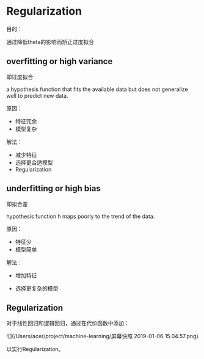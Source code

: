 # Regularization

目的：

通过降低theta的影响而矫正过度拟合

## overfitting or high variance

即过度拟合

a hypothesis function that fits the available data but does not generalize well to predict new data.

原因：

- 特征冗余
- 模型复杂

解法：

- 减少特征
- 选择更合适模型
- Regularization

## underfitting or high bias

即拟合差

hypothesis function h maps poorly to the trend of the data.

原因：

- 特征少
- 模型简单

解法：

- 增加特征

- 选择更复杂的模型

## Regularization

对于线性回归和逻辑回归，通过在代价函数中添加：

![](/Users/acer/project/machine-learning/屏幕快照 2019-01-06 15.04.57.png)

以实行Regularization。